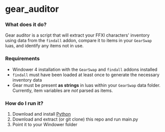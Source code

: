 # gear_auditor

### What does it do?

Gear auditor is a script that will extract your FFXI characters' inventory using data from the `findall` addon, compare it to items in your `GearSwap` luas, and identify any items not in use.

### Requirements
- Windower 4 installation with the `GearSwap` and `findall` addons installed
- `findall` must have been loaded at least once to generate the necessary inventory data
- Gear must be present **as strings** in luas within your `GearSwap` data folder.  Currently, item variables are *not* parsed as items.

### How do I run it?

1. Download and install [Python](https://www.python.org/downloads/)
2. Download and extract (or git clone) this repo and run main.py
3. Point it to your Windower folder